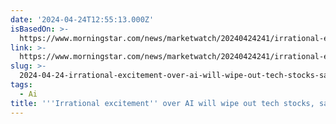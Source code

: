 ```yaml
---
date: '2024-04-24T12:55:13.000Z'
isBasedOn: >-
  https://www.morningstar.com/news/marketwatch/20240424241/irrational-excitement-over-ai-will-wipe-out-tech-stocks-says-contrarian-investor-who-has-nailed-prior-selloffs
link: >-
  https://www.morningstar.com/news/marketwatch/20240424241/irrational-excitement-over-ai-will-wipe-out-tech-stocks-says-contrarian-investor-who-has-nailed-prior-selloffs
slug: >-
  2024-04-24-irrational-excitement-over-ai-will-wipe-out-tech-stocks-says-contrarian
tags:
  - Ai
title: '''Irrational excitement'' over AI will wipe out tech stocks, says contrarian '
---
```


